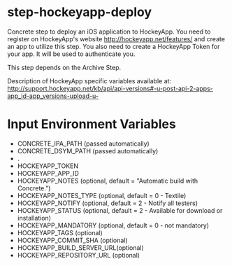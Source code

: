 step-hockeyapp-deploy
=====================

Concrete step to deploy an iOS application to HockeyApp. You need to register on HockeyApp's website http://hockeyapp.net/features/ and create an app to utilize this step. You also need to create a HockeyApp Token for your app. It will be used to authenticate you.

This step depends on the Archive Step.

Description of HockeyApp specific variables available at: http://support.hockeyapp.net/kb/api/api-versions#-u-post-api-2-apps-app_id-app_versions-upload-u-

# Input Environment Variables 
- CONCRETE_IPA_PATH			(passed automatically)
- CONCRETE_DSYM_PATH		(passed automatically)
- .
- HOCKEYAPP_TOKEN
- HOCKEYAPP_APP_ID
- HOCKEYAPP_NOTES			(optional, default = "Automatic build with Concrete.")
- HOCKEYAPP_NOTES_TYPE		(optional, default = 0 - Textile)
- HOCKEYAPP_NOTIFY			(optional, default = 2 - Notify all testers)
- HOCKEYAPP_STATUS			(optional, default = 2 - Available for download or installation)
- HOCKEYAPP_MANDATORY		(optional, default = 0 - not mandatory)
- HOCKEYAPP_TAGS			(optional)
- HOCKEYAPP_COMMIT_SHA		(optional)
- HOCKEYAPP_BUILD_SERVER_URL(optional)
- HOCKEYAPP_REPOSITORY_URL	(optional)